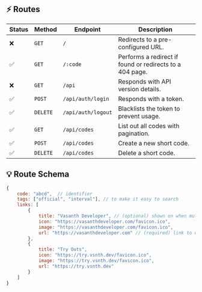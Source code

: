 ## ⚡ Routes

| Status | Method | Endpoint | Description |
|-|-|-|-|
| ❌ | `GET` | `/` | Redirects to a pre-configured URL. |
| ✅ | `GET` | `/:code` | Performs a redirect if found or redirects to a 404 page. |
| ❌ | `GET` | `/api` | Responds with API version details. |
| ✅ | `POST` | `/api/auth/login` | Responds with a token. |
| ✅ | `DELETE` | `/api/auth/logout` | Blacklists the token to prevent usage. |
| ✅ | `GET` | `/api/codes` | List out all codes with pagination. |
| ✅ | `POST` | `/api/codes` | Create a new short code. |
| ✅ | `DELETE` | `/api/codes` | Delete a short code. |

## 💡 Route Schema
```js
{
    code: "abcd",  // identifier
    tags: ["official", "interval"], // to make it easy to search
    links: [
        {
            title: "Vasanth Developer", // (optional) shown on when multiple links exist
            icon: "https://vasanthdeveloper.com/favicon.ico",
            image: "https://vasanthdeveloper.com/favicon.ico",
            url: "https://vasanthdeveloper.com" // (required) link to which to redirect
        },
        {
            title: "Try Outs",
            icon: "https://try.vsnth.dev/favicon.ico",
            image: "https://try.vsnth.dev/favicon.ico",
            url: "https://try.vsnth.dev"
        }
    ]
}
```
